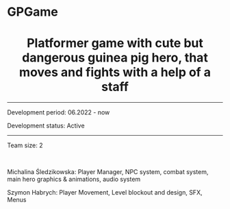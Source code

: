 # GPGame

<h1 align="center">Platformer game with cute but dangerous guinea pig hero, that moves and fights with a help of a staff</h1>

---

Development period: 06.2022 - now

Development status: Active

---

Team size: 2

<br>

Michalina Śledzikowska:
Player Manager, NPC system, combat system, main hero graphics & animations, audio system

Szymon Habrych:
Player Movement, Level blockout and design, SFX, Menus

